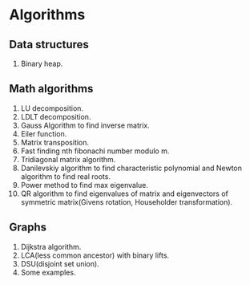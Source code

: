 # Algorithms

## Data structures

1. Binary heap.

## Math algorithms

1. LU decomposition.
2. LDLT decomposition.
3. Gauss Algorithm to find inverse matrix.
4. Eiler function.
5. Matrix transposition.
6. Fast finding nth fibonachi number modulo m.
7. Tridiagonal matrix algorithm.
8. Danilevskiy algorithm to find characteristic polynomial and
Newton algorithm to find real roots.
9. Power method to find max eigenvalue.
10. QR algorithm to find eigenvalues of matrix and
eigenvectors of symmetric matrix(Givens rotation, Householder transformation).

## Graphs

1. Dijkstra algorithm.
2. LCA(less common ancestor) with binary lifts.
3. DSU(disjoint set union).
4. Some examples.
